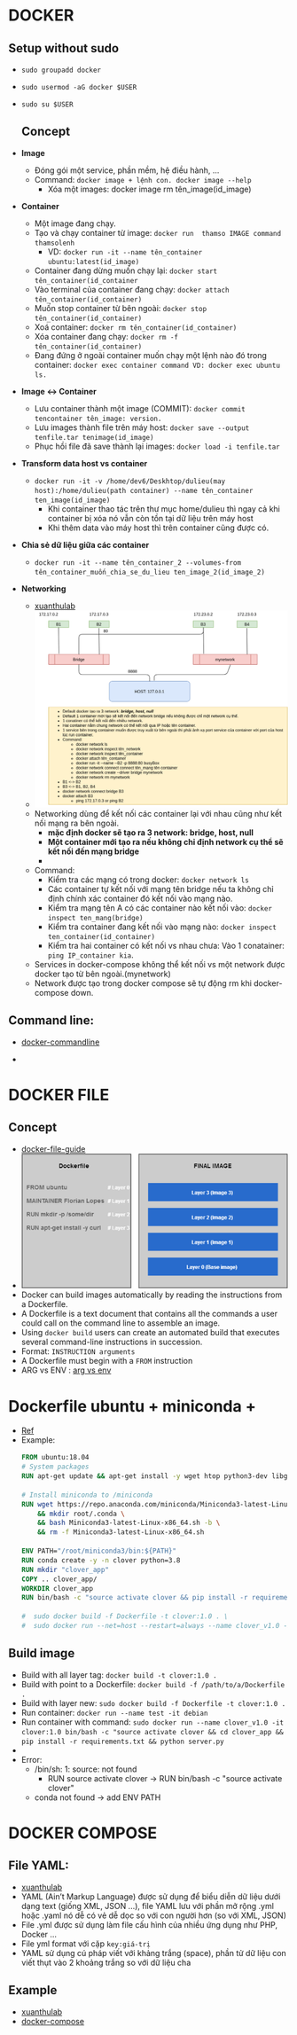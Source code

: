 
# DOCKER
## Setup without sudo
+ `sudo groupadd docker`
+ `sudo usermod -aG docker $USER`
+ `sudo su $USER`
  ## Concept
+ **Image**
  + Đóng gói một service, phần mềm, hệ điều hành, ...
  + Command: `docker image + lệnh con. docker image --help`
    + Xóa một images: docker image rm tên_image(id_image)

+ **Container**
  + Một image đang chạy.
  + Tạo và chạy container từ image: `docker run  thamso IMAGE command thamsolenh`
    + VD: `docker run -it --name tên_container ubuntu:latest(id_image)`
  + Container đang dừng muốn chạy lại: `docker start tên_container(id_container`
  + Vào terminal của container đang chạy: `docker attach tên_container(id_container)`
  + Muốn stop container từ bên ngoài: `docker stop tên_container(id_container)`
  + Xoá container: `docker rm tên_container(id_container)`
  + Xóa container đang chạy: `docker rm -f tên_container(id_container)`
  + Đang đứng ở ngoài container muốn chạy một lệnh nào đó trong container: `docker exec container command VD: docker exec ubuntu ls.`
+ **Image <-> Container**
  + Lưu container thành một image (COMMIT): `docker commit tencontainer tên_image: version.`
  + Lưu images thành file trên máy host: `docker save --output tenfile.tar tenimage(id_image)`
  + Phục hồi file đã save thành lại images: `docker load -i tenfile.tar`

+ **Transform data host vs container**
  + `docker run -it -v /home/dev6/Deskhtop/dulieu(may host):/home/dulieu(path container) --name tên_container ten_image(id_image)`
    + Khi container thao tác trên thư mục home/dulieu thì ngay cả khi container bị xóa nó vẫn còn tồn tại dữ liệu trên máy host
    + Khi thêm data vào máy host thì trên container cũng được có.
+ **Chia sẻ dữ liệu giữa các container**
  + `docker run -it --name tên_container_2 --volumes-from tên_container_muốn_chia_se_du_lieu ten_image_2(id_image_2)`

+ **Networking**
  + [xuanthulab](https://www.youtube.com/watch?v=k1SwXOxvMdE&t=6s)
  + ![network docker](network_docker.png) 
  + Networking dùng để kết nối các container lại với nhau cũng như kết nối mạng ra bên ngoài.
    + **mặc định docker sẽ tạo ra 3 network: bridge, host, null**
    + **Một container mới tạo ra nếu không chỉ định network cụ thể sẽ kết nối đến mạng bridge**
    + 
  + Command: 
    + Kiểm tra các mạng có trong docker: `docker network ls`
    + Các container tự kết nối với mạng tên bridge nếu ta không chỉ định chính xác container đó kết nối vào mạng nào.
    + Kiểm tra mạng tên A có các container nào kết nối vào: `docker inspect ten_mang(bridge)`
    + Kiểm tra container đang kết nối vào mạng nào: `docker inspect ten_container(id_container)`
    + Kiểm tra hai container có kết nối vs nhau chưa: Vào 1 conatainer: `ping IP_container kia`.
  + Services in  docker-compose không thể kết nối vs một network được docker tạo từ bên ngoài.(mynetwork)
  + Network được tạo trong docker compose sẽ tự động rm khi docker-compose down.

## Command line:
+ [docker-commandline](https://docs.docker.com/engine/reference/commandline/run/)

+ 
# DOCKER FILE
## Concept
+ [docker-file-guide](https://docs.docker.com/engine/reference/builder/)
+ ![docker-layer](Docker-layers.png)
+ Docker can build images automatically by reading the instructions from a Dockerfile.
+ A Dockerfile is a text document that contains all the commands a user could call on the command line to assemble an image.
+ Using `docker build` users can create an automated build that executes several command-line instructions in succession.
+ Format: `INSTRUCTION arguments`
+ A Dockerfile must begin with a `FROM` instruction
+ ARG vs ENV : [arg vs env](https://viblo.asia/p/docker-arg-env-va-env-XL6lA4zmZek)
# Dockerfile ubuntu + miniconda + 
+ [Ref](https://gist.github.com/pangyuteng/f5b00fe63ac31a27be00c56996197597)
+ Example: 
  ```dockerfile
  FROM ubuntu:18.04
  # System packages
  RUN apt-get update && apt-get install -y wget htop python3-dev libgl1-mesa-dev libglib2.0-0 nano iputils-ping
  
  # Install miniconda to /miniconda
  RUN wget https://repo.anaconda.com/miniconda/Miniconda3-latest-Linux-x86_64.sh \
      && mkdir root/.conda \
      && bash Miniconda3-latest-Linux-x86_64.sh -b \
      && rm -f Miniconda3-latest-Linux-x86_64.sh
  
  ENV PATH="/root/miniconda3/bin:${PATH}"
  RUN conda create -y -n clover python=3.8
  RUN mkdir "clover_app"
  COPY .. clover_app/
  WORKDIR clover_app
  RUN bin/bash -c "source activate clover && pip install -r requirements.txt && python server.py"
  
  #  sudo docker build -f Dockerfile -t clover:1.0 . \
  #  sudo docker run --net=host --restart=always --name clover_v1.0 -it clover:1.0
  ```

## Build image
+ Build with all layer tag: `docker build -t clover:1.0 .`
+ Build with point to a Dockerfile: `docker build -f /path/to/a/Dockerfile .`
+ Build with layer new: `sudo docker build -f Dockerfile -t clover:1.0 .` 
+ Run container: `docker run --name test -it debian`
+ Run container with command: `sudo docker run --name clover_v1.0 -it clover:1.0 bin/bash -c "source activate clover && cd clover_app && pip install -r requirements.txt && python server.py`
+ 
+ Error:
  + /bin/sh: 1: source: not found
    + RUN source activate clover -> RUN bin/bash -c "source activate clover"
  + conda not found -> add ENV PATH 
# DOCKER COMPOSE
## File YAML:
  + [xuanthulab](https://xuanthulab.net/tim-hieu-file-yaml-co-ban.html)
  + YAML (Ain’t Markup Language) được sử dụng để biểu diễn dữ liệu dưới dạng text (giống XML, JSON ...), file YAML lưu với phần mở rộng .yml hoặc .yaml nó dễ có vẻ dễ dọc so với con người hơn (so với XML, JSON)
  + File .yml được sử dụng làm file cấu hình của nhiều ứng dụng như PHP, Docker ...
  + File yml format với cặp `key:giá-trị`
  + YAML sử dụng cú pháp viết với khảng trắng (space), phần tử dữ liệu con viết thụt vào 2 khoảng trắng so với dữ liệu cha

## Example
  + [xuanthulab](https://www.youtube.com/watch?v=6s9VqKyG1Ig&list=PLwJr0JSP7i8At14UIC-JR4r73G4hQ1CXO&index=12)
  + [docker-compose](https://xuanthulab.net/lenh-docker-compose-tao-va-chay-cac-dich-vu-docker.html)
